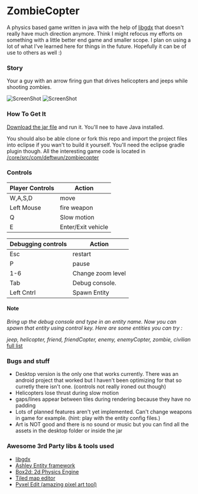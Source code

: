 # ZombieCopter

A physics based game written in java with the help of [libgdx](http://libgdx.badlogicgames.com/) that doesn't really have much direction anymore. Think I might refocus my efforts on something with a little better end game and smaller scope. I plan on using a lot of what I've learned here for things in the future. Hopefully it can be of use to others as well :)

### Story
Your a guy with an arrow firing gun that drives helicopters and jeeps while shooting zombies.

![ScreenShot](/ScreenShots/screenShot1.png?raw=true)
![ScreenShot](/ScreenShots/screenShot3.png?raw=true)

### How To Get It
[Download the jar file](https://www.dropbox.com/s/o6pd9t3qw3brnss/ZombieCopter.jar?dl=0) and run it. You'll nee to have Java installed.

You should also be able clone or fork this repo and import the project files into eclipse if you wan't to build it yourself. You'll need the eclipse gradle plugin though. All the interesting game code is located in [/core/src/com/deftwun/zombiecopter](https://github.com/Deftwun/ZombieCopter/tree/master/core/src/com/deftwun/zombiecopter)

### Controls

Player Controls|Action
---------|----------
W,A,S,D   |move       
Left Mouse|fire weapon
Q|Slow motion
E|Enter/Exit vehicle

Debugging controls|Action
------------------|------
Esc|restart
P|pause
1-6|Change zoom level
Tab|Debug console.
Left Cntrl|Spawn Entity


#### Note
*Bring up the debug console and type in an entity name. Now you can spawn that entity using control key. 
Here are some entities you can try :*

*jeep, helicopter, friend, friendCopter, enemy, enemyCopter, zombie, civilian*
[full list](/desktop/assets/data/entities/)


### Bugs and stuff
<ul>
<li>Desktop version is the only one that works currently. There was an android project that worked but I haven't been optimizing for that so curretly there isn't one. (controls not really ironed out though) </li>
<li>Helicopters lose thrust during slow motion</li>
<li>gaps/lines appear between tiles during rendering because they have no padding</li>
<li>Lots of planned features aren't yet implemented. Can't change weapons in game for example. (hint: play with the entity config files.)</li>
<li>Art is NOT good and there is no sound or music but you can find all the assets in the desktop folder or inside the jar</li>

</ul>


### Awesome 3rd Party libs & tools used
<ul>
<li><a href = "http://libgdx.badlogicgames.com/">libgdx</a></li>
<li><a href = "https://github.com/libgdx/ashley">Ashley Entity framework</li>
<li><a href = "http://box2d.org">Box2d: 2d Physics Engine</a></li>
<li><a href = "http://www.mapeditor.org/">Tiled map editor</a></li>
<li><a href = "https://pyxeledit.com/">Pyxel Edit (amazing pixel art tool)</a></li>
</ul>

